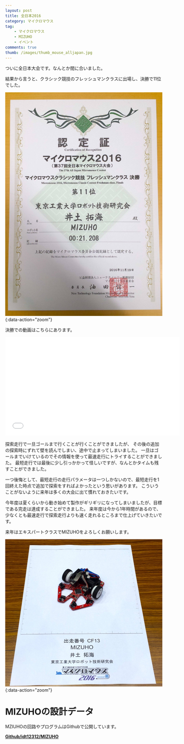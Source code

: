 ```yaml
---
layout: post
title: 全日本2016
category: マイクロマウス
tag:
    - マイクロマウス
    - MIZUHO
    - イベント
comments: true
thumb: /images/thumb_mouse_alljapan.jpg
---
```

ついに全日本大会です。なんとか間に合いました。



結果から言うと、クラシック競技のフレッシュマンクラスに出場し、決勝で11位でした。

![](/images/mouse_result.jpg){:data-action="zoom"}

決勝での動画はこちらにあります。

<div class="movie-wrap">
<iframe width="560" height="315" src="//www.youtube.com/embed/7Gr4R0Tlbhk?start=250" frameborder="0" allowfullscreen></iframe>
</div>

探索走行で一旦ゴールまで行くことが行くことができましたが、
その後の追加の探索時にずれて壁を読んでしまい、途中で止まってしまいました。
一旦はゴールまでいけているのでその情報を使って最速走行にトライすることができました。
最短走行では最後に少し引っかかって怪しいですが、なんとかタイムも残すことができました。

一つ後悔として、最短走行の走行パラメータは一つしかないので、最短走行を1回終えた時点で追加で探索をすればよかったという思いがあります。
こういうことがないように来年は多くの大会に出て慣れておきたいです。

今年度は夏くらいから動き始めて製作がギリギリになってしまいましたが、目標である完走は達成することができました。
来年度は今から1年時間があるので、少なくとも最速走行で探索走行よりも速く走れるところまで仕上げていきたいです。

来年はエキスパートクラスでMIZUHOをよろしくお願いします。

![](/images/mouse_alljapan.jpg){:data-action="zoom"}


# MIZUHOの設計データ
MZIUHOの回路やプログラムはGithubで公開しています。

[**Github/idt12312/MIZUHO**](https://github.com/idt12312/MIZUHO)

